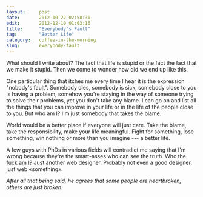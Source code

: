 ```yaml
---
layout:     post
date:       2012-10-22 02:58:30
edit:       2012-12-10 01:03:16
title:      "Everybody's Fault"
tag:        "Better Life"
category:   coffee-in-the-morning
slug:       everybody-fault
---
```


What should I write about? The fact that life is stupid or the fact the fact that we make it stupid. Then we come to wonder how did we end up like this.

One particular thing that itches me every time I hear it is the expression "nobody's fault". Somebody dies, somebody is sick, somebody close to you is having a problem, somehow you're staying in the way of someone trying to solve their problems, yet you don't take any blame. I can go on and list all the things that you can improve in your life or in the life of the people close to you. But who am I? I'm just somebody that takes the blame.

World would be a better place if everyone will just care. Take the blame, take the responsibility, make your life meaningful. Fight for something, lose something, win nothing or more than you imagine --- a better life.

A few guys with PhDs in various fields will contradict me saying that I'm wrong because they're the smart-asses who can see the truth. Who the fuck am I? Just another web designer. Probably not even a good designer, just web «something».

*After all that being said, he agrees that some people are heartbroken, others are just broken.*

